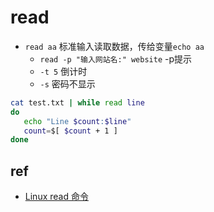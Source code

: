 # read

+ `read aa` 标准输入读取数据，传给变量`echo aa`
    + `read -p "输入网站名:" website` -p提示
    + ` -t 5 ` 倒计时
    + `-s` 密码不显示

<!-- read file -->
```sh
cat test.txt | while read line 
do
   echo "Line $count:$line"
   count=$[ $count + 1 ]    
done
```

## ref
+ [Linux read 命令](https://www.runoob.com/linux/linux-comm-read.html)